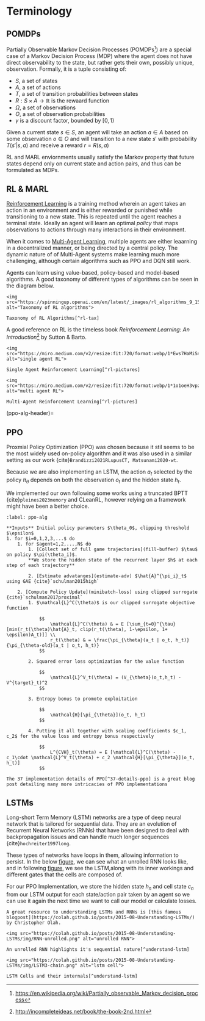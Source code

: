 # Terminology

## POMDPs

Partially Observable Markov Decision Processes (POMDPs[^POMDPs]) are a special case of a Markov Decision Process (MDP) where the agent does not have direct observability to the state, but rather gets their own, possibly unique, observation. Formally, it is a tuple consisting of:
- $S$, a set of states
- $A$, a set of actions
- $T$, a set of transition probabilities between states
- $R: S \times A \rightarrow \mathbb{R}$ is the rewaard function
- $\Omega$, a set of observations
- $O$, a set of observation probabilities
- $\gamma$ is a discount factor, bounded by $[0,1)$

Given a current state $s \in S$, an agent will take an action $a \in A$ based on some observation $o \in O$ and will transition to a new state $s'$ with probability $T(s'|s,a)$ and receive a reward $r = R(s,a)$

RL and MARL enviornments usually satisfy the Markov property that future states depend only on current state and action pairs, and thus can be formulated as MDPs.

## RL \& MARL

[Reinforcement Learning](Single-RL) is a training method wherein an agent takes an action in an environment and is either rewarded or punished while transitioning to a new state. This is repeated until the agent reaches a terminal state. Ideally an agent will learn an optimal *policy* that maps observations to actions through many interactions in their environment. 

When it comes to [Multi-Agent Learning](Multi-Agent-RL), multiple agents are either leaarning in a decentralized manner, or being directed by a central policy. The dynamic nature of of Multi-Agent systems make learning much more challenging, although certain algorithms such as PPO and DQN still work.

Agents can learn using value-based, policy-based and model-based algorithms. A good taxonomy of different types of algorithms can be seen in the diagram below.

```{figure-md} RL-Taxonomy
<img src="https://spinningup.openai.com/en/latest/_images/rl_algorithms_9_15.svg" alt="Taxonomy of RL algorithms">

Taxonomy of RL Algorithms[^rl-tax]
```

A good reference on RL is the timeless book *Reinforcement Learning: An Introduction*[^Sutton-Barto-Book] by Sutton & Barto.

```{figure-md} Single-RL
<img src="https://miro.medium.com/v2/resize:fit:720/format:webp/1*Ews7HaMiSn2l8r70eeIszQ.png" alt="single agent RL">

Single Agent Reinforcement Learning[^rl-pictures]
```
```{figure-md} Multi-Agent-RL
<img src="https://miro.medium.com/v2/resize:fit:720/format:webp/1*1o1oeH3vpzsfJukLbFsekw.png" alt="multi agent RL">

Multi-Agent Reinforcement Learning[^rl-pictures]
```

(ppo-alg-header)=
## PPO

Proxmial Policy Optimization (PPO) was chosen because it stil seems to be the most widely used on-policy algorithm and it was also used in a similar setting as our work {cite}`Brandizzi2021RLupusCT, Matsunami2020-wt`.

Because we are also implementing an LSTM, the action $a_t$ selected by the policy $\pi_{\theta}$ depends on both the observation $o_t$ and the hidden state $h_t$.

We implemented our own following some works using a truncated BPTT {cite}`pleines2023memory` and CLeanRL, however relying on a framework might have been a better choice.

```{prf:algorithm} Proximal Policy Optimization w/ Clipped Surrogate
:label: ppo-alg

**Inputs** Initial policy parameters $\theta_0$, clipping threshold $\epsilon$
1. for $i=0,1,2,3,...$ do
    1. for $agent=1,2,...,N$ do
        1. [Collect set of full game trajectories](fill-buffer) $\tau$ on policy $\pi(\theta_i)$. 
        **We store the hidden state of the recurrent layer $h$ at each step of each trajectory**

        2. [Estimate advatanges](estimate-adv) $\hat{A}^{\pi_i}_t$ using GAE {cite}`schulman2015high`

    2. [Compute Policy Update](minibatch-loss) using clipped surrogate {cite}`schulman2017proximal`
        1. $\mathcal{L}^C(\theta)$ is our clipped surrogate objective function

            $$
                \mathcal{L}^C(\theta) & = E [\sum_{t=0}^{\tau}[min(r_t(\theta)\hat{A}_t, clip(r_t(\theta), 1-\epsilon, 1+ \epsilon)A_t)]] \\
                r_t(\theta) & = \frac{\pi_{\theta}(a_t | o_t, h_t)}{\pi_{\theta-old}(a_t | o_t, h_t)}
            $$

        2. Squared error loss optimization for the value function

            $$
                \mathcal{L}^V_t(\theta) = (V_{\theta}(o_t,h_t) - V^{target}_t)^2
            $$

        3. Entropy bonus to promote exploitation

            $$
                \mathcal{H}[\pi_{\theta}](o_t, h_t)
            $$

        4. Putting it all together with scaling coefficients $c_1, c_2$ for the value loss and entropy bonus respectively

            $$
                L^{CVH}_t(\theta) = E [\mathcal{L}^C(\theta) - c_1\cdot \mathcal{L}^V_t(\theta) + c_2 \mathcal{H}[\pi_{\theta}](o_t, h_t)]
            $$
```


```{note}
The 37 implementation details of PPO[^37-details-ppo] is a great blog post detailing many more intricacies of PPO implementations
```

## LSTMs

Long-short Term Memory (LSTM) networks are a type of deep neural network that is tailored for sequential data. They are an evolution of Recurrent Neural Networks (RNNs) that have been designed to deal with backpropagation issues and can handle much longer sequences {cite}`hochreiter1997long`.

These types of networks have loops in them, allowing information  to persist. In the below [figure](Unrolled-RNN), we can see what an unrolled RNN looks like, and in following [figure](LSTM-Internal-Cell), we see the LSTM,along with its inner workings and different gates that the cells are composed of.

For our PPO Implementation, we store the hidden state $h_n$ and cell state $c_n$ from our LSTM output for each state/action pair taken by an agent so we can use it again the next time we want to call our model or calculate losses.

```{note}
A great resource to understanding LSTMs and RNNs is [this famous blogpost](https://colah.github.io/posts/2015-08-Understanding-LSTMs/) by Christopher Olah.
```

```{figure-md} Unrolled-RNN
<img src="https://colah.github.io/posts/2015-08-Understanding-LSTMs/img/RNN-unrolled.png" alt="unrolled RNN">

An unrolled RNN highlights it's sequential nature[^understand-lstm]
```

```{figure-md} LSTM-Internal-Cell
<img src="https://colah.github.io/posts/2015-08-Understanding-LSTMs/img/LSTM3-chain.png" alt="lstm cell">

LSTM Cells and their internals[^understand-lstm]
```



[^37-details-ppo]:https://iclr-blog-track.github.io/2022/03/25/ppo-implementation-details/
[^POMDPs]:https://en.wikipedia.org/wiki/Partially_observable_Markov_decision_process
[^Sutton-Barto-Book]:http://incompleteideas.net/book/the-book-2nd.html
[^rl-pictures]:https://towardsdatascience.com/multi-agent-deep-reinforcement-learning-in-15-lines-of-code-using-pettingzoo-e0b963c0820b
[^rl-tax]:https://spinningup.openai.com/en/latest/spinningup/rl_intro2.html
[^understand-lstm]:https://colah.github.io/posts/2015-08-Understanding-LSTMs/